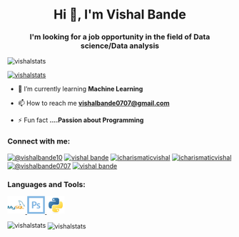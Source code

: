 

<h1 align="center">Hi 👋, I'm Vishal Bande</h1>
<h3 align="center">I'm looking for a job opportunity in the field of Data science/Data analysis</h3>

<p align="left"> <img src="https://komarev.com/ghpvc/?username=vishalstats&label=Profile%20views&color=0e75b6&style=flat" alt="vishalstats" /> </p>

<p align="left"> <a href="https://github.com/ryo-ma/github-profile-trophy"><img src="https://github-profile-trophy.vercel.app/?username=vishalstats" alt="vishalstats" /></a> </p>

- 🌱 I’m currently learning **Machine Learning**

- 📫 How to reach me **vishalbande0707@gmail.com**

- ⚡ Fun fact **....Passion about Programming**

<h3 align="left">Connect with me:</h3>
<p align="left">
<a href="https://twitter.com/@vishalbande10" target="blank"><img align="center" src="https://raw.githubusercontent.com/rahuldkjain/github-profile-readme-generator/master/src/images/icons/Social/twitter.svg" alt="@vishalbande10" height="30" width="40" /></a>
<a href="https://linkedin.com/in/vishal bande" target="blank"><img align="center" src="https://raw.githubusercontent.com/rahuldkjain/github-profile-readme-generator/master/src/images/icons/Social/linked-in-alt.svg" alt="vishal bande" height="30" width="40" /></a>
<a href="https://fb.com/icharismaticvishal" target="blank"><img align="center" src="https://raw.githubusercontent.com/rahuldkjain/github-profile-readme-generator/master/src/images/icons/Social/facebook.svg" alt="icharismaticvishal" height="30" width="40" /></a>
<a href="https://instagram.com/icharismaticvishal" target="blank"><img align="center" src="https://raw.githubusercontent.com/rahuldkjain/github-profile-readme-generator/master/src/images/icons/Social/instagram.svg" alt="icharismaticvishal" height="30" width="40" /></a>
<a href="https://www.hackerrank.com/@vishalbande0707" target="blank"><img align="center" src="https://raw.githubusercontent.com/rahuldkjain/github-profile-readme-generator/master/src/images/icons/Social/hackerrank.svg" alt="@vishalbande0707" height="30" width="40" /></a>
<a href="https://www.hackerearth.com/vishal bande" target="blank"><img align="center" src="https://raw.githubusercontent.com/rahuldkjain/github-profile-readme-generator/master/src/images/icons/Social/hackerearth.svg" alt="vishal bande" height="30" width="40" /></a>
</p>

<h3 align="left">Languages and Tools:</h3>
<p align="left"> <a href="https://www.mysql.com/" target="_blank"> <img src="https://raw.githubusercontent.com/devicons/devicon/master/icons/mysql/mysql-original-wordmark.svg" alt="mysql" width="40" height="40"/> </a> <a href="https://www.photoshop.com/en" target="_blank"> <img src="https://raw.githubusercontent.com/devicons/devicon/master/icons/photoshop/photoshop-line.svg" alt="photoshop" width="40" height="40"/> </a> <a href="https://www.python.org" target="_blank"> <img src="https://raw.githubusercontent.com/devicons/devicon/master/icons/python/python-original.svg" alt="python" width="40" height="40"/> </a> </p>

<p><img align="left" src="https://github-readme-stats.vercel.app/api/top-langs?username=vishalstats&show_icons=true&locale=en&layout=compact" alt="vishalstats" /></p>

<p>&nbsp;<img align="center" src="https://github-readme-stats.vercel.app/api?username=vishalstats&show_icons=true&locale=en" alt="vishalstats" /></p>
